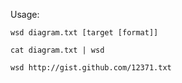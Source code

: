 Usage:

    wsd diagram.txt [target [format]]

    cat diagram.txt | wsd

    wsd http://gist.github.com/12371.txt
